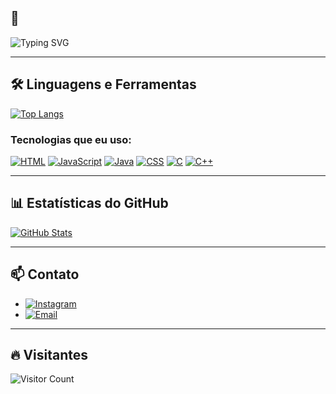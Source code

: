 ## 👋 <span align="center">
  <img src="https://readme-typing-svg.herokuapp.com?font=Fira+Code&pause=1000&color=F7DF1E&width=435&lines=Ol%C3%A1%2C+eu+sou+o+Lucas!" alt="Typing SVG" />
</span>

---

## 🛠️ Linguagens e Ferramentas

[![Top Langs](https://github-readme-stats.vercel.app/api/top-langs/?username=lucaszanfa&layout=compact&theme=onedark)](https://github.com/anuraghazra/github-readme-stats)

### Tecnologias que eu uso:
[![HTML](https://img.shields.io/badge/HTML-E34F26?style=for-the-badge&logo=html5&logoColor=white)](https://developer.mozilla.org/en-US/docs/Web/HTML)
[![JavaScript](https://img.shields.io/badge/JavaScript-F7DF1E?style=for-the-badge&logo=javascript&logoColor=black)](https://developer.mozilla.org/en-US/docs/Web/JavaScript)
[![Java](https://img.shields.io/badge/Java-007396?style=for-the-badge&logo=java&logoColor=white)](https://www.java.com/)
[![CSS](https://img.shields.io/badge/CSS-1572B6?style=for-the-badge&logo=css3&logoColor=white)](https://developer.mozilla.org/en-US/docs/Web/CSS)
[![C](https://img.shields.io/badge/C-A8B9CC?style=for-the-badge&logo=c&logoColor=black)](https://en.wikipedia.org/wiki/C_(programming_language))
[![C++](https://img.shields.io/badge/C++-00599C?style=for-the-badge&logo=c%2B%2B&logoColor=white)](https://isocpp.org/)

---

## 📊 Estatísticas do GitHub

[![GitHub Stats](https://github-readme-stats.vercel.app/api?username=lucaszanfa&show_icons=true&theme=onedark)](https://github.com/anuraghazra/github-readme-stats)

---

## 📫 Contato

- [![Instagram](https://img.shields.io/badge/Instagram-E4405F?style=for-the-badge&logo=instagram&logoColor=white)](https://www.instagram.com/lucasfzanfa/)
- [![Email](https://img.shields.io/badge/Gmail-D14836?style=for-the-badge&logo=gmail&logoColor=white)](mailto:lucasfzanfa@gmail.com)

---

## 🔥 Visitantes

![Visitor Count](https://komarev.com/ghpvc/?username=lucaszanfa&color=blue&style=for-the-badge)

